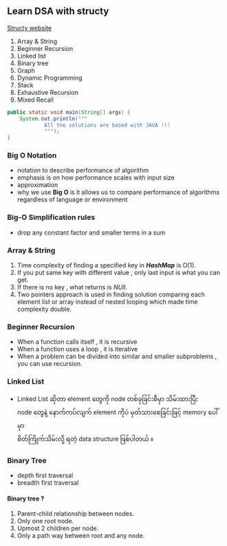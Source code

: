 ## Learn DSA with structy

[Structy website](https://www.structy.net/)

1. Array & String
2. Beginner Recursion
3. Linked list
4. Binary tree
5. Graph
6. Dynamic Programming
7. Stack
8. Exhaustive Recursion
9. Mixed Recall

```java
public static void main(String[] args) {
    System.out.println("""
            All the solutions are based with JAVA !!!
            """);
}
```
### Big O Notation

- notation to describe performance of algorithm
- emphasis is on how performance scales with input size
- approximation
- why we use **Big O** is it allows us to compare performance of algorithms regardless of language or environment

### Big-O Simplification rules

- drop any constant factor and smaller terms in a sum

### Array & String

1. Time complexity of finding a specified key in ***HashMap*** is O(1).
2. If you put same key with different value , only last input is what you can get.
3. If there is no key , what returns is *NUll*.
4. Two pointers approach is used in finding solution comparing each element list or array instead of nested looping which made time complexity double.

### Beginner Recursion

- When a function calls itself , it is recursive
- When a function uses a loop , it is iterative
- When a problem can be divided into similar and smaller subproblems , you can use recursion.

### Linked List

- Linked List ဆိုတာ element တွေကို node တစ်ခုခြင်းစီမှာ သိမ်းထားပြီး   
  node တွေနဲ့ နောက်ကပ်လျက် element ကိုပဲ မှတ်သားစေခြင်းဖြင့် memory ပေါ်မှာ    
  စိတ်ကြိုက်သိမ်းလို့ ရတဲ့ data structure ဖြစ်ပါတယ် ။

### Binary Tree
- depth first traversal
- breadth first traversal

#### Binary tree ?
1. Parent-child relationship between nodes.
2. Only one root node.
3. Upmost 2 children per node.
4. Only a path way between root and any node.